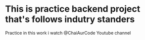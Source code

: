 # This is practice backend project that's follows indutry standers

Practice in this work i watch @ChaiAurCode Youtube channel

